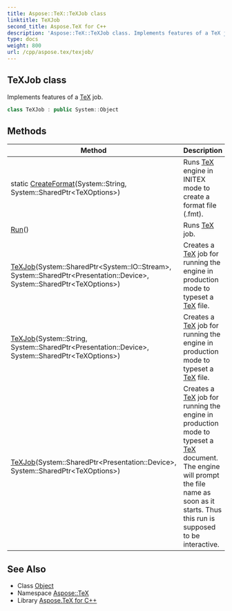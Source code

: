 ```yaml
---
title: Aspose::TeX::TeXJob class
linktitle: TeXJob
second_title: Aspose.TeX for C++
description: 'Aspose::TeX::TeXJob class. Implements features of a TeX job in C++.'
type: docs
weight: 800
url: /cpp/aspose.tex/texjob/
---
```

## TeXJob class


Implements features of a [TeX](../) job.

```cpp
class TeXJob : public System::Object
```

## Methods

| Method | Description |
| --- | --- |
| static [CreateFormat](./createformat/)(System::String, System::SharedPtr\<TeXOptions\>) | Runs [TeX](../) engine in INITEX mode to create a format file (.fmt). |
| [Run](./run/)() | Runs [TeX](../) job. |
| [TeXJob](./texjob/)(System::SharedPtr\<System::IO::Stream\>, System::SharedPtr\<Presentation::Device\>, System::SharedPtr\<TeXOptions\>) | Creates a [TeX](../) job for running the engine in production mode to typeset a [TeX](../) file. |
| [TeXJob](./texjob/)(System::String, System::SharedPtr\<Presentation::Device\>, System::SharedPtr\<TeXOptions\>) | Creates a [TeX](../) job for running the engine in production mode to typeset a [TeX](../) file. |
| [TeXJob](./texjob/)(System::SharedPtr\<Presentation::Device\>, System::SharedPtr\<TeXOptions\>) | Creates a [TeX](../) job for running the engine in production mode to typeset a [TeX](../) document. The engine will prompt the file name as soon as it starts. Thus this run is supposed to be interactive. |
## See Also

* Class [Object](../../system/object/)
* Namespace [Aspose::TeX](../)
* Library [Aspose.TeX for C++](../../)
